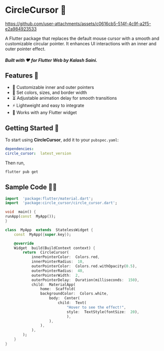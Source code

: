 # CircleCursor 🎯
https://github.com/user-attachments/assets/c0616cb5-514f-4c9f-a2f5-e2a984923533

A Flutter package that replaces the default mouse cursor with a smooth and customizable circular pointer. It enhances UI interactions with an inner and outer pointer effect.

##### Built with ❤️ for Flutter Web by Kalash Saini.




## Features 🚀
- 🌟 Customizable inner and outer pointers
- 🎨 Set colors, sizes, and border width
- ⏳ Adjustable animation delay for smooth transitions
- ⚡ Lightweight and easy to integrate
- 🔬 Works with any Flutter widget
  

## Getting Started 📌

  

To start using **CircleCursor**, add it to your `pubspec.yaml`:

  

```yaml
dependencies:
circle_cursor:  latest_version
```

Then run,
```bash
flutter pub get
```

  
  
## Sample Code 👨‍💻
```dart
import  'package:flutter/material.dart';
import  'package:circle_cursor/circle_cursor.dart';

void  main() {
runApp(const  MyApp());
}

class  MyApp  extends  StatelessWidget {
	const  MyApp({super.key});

	@override
	Widget  build(BuildContext context) {
		return  CircleCursor(
			innerPointerColor:  Colors.red,
			innerPointerRadius:  10,
			outerPointerColor:  Colors.red.withOpacity(0.5),
			outerPointerRadius:  40,
			outerPointerWidth:  2,
			outerPointerDelay:  Duration(milliseconds:  150),
			child:  MaterialApp(
				home:  Scaffold(
				backgroundColor:  Colors.white,
					body:  Center(
						child:  Text(
							"Hover to see the effect!",
							style:  TextStyle(fontSize:  20),
							),
					),
				),
			),
		);
	}
}
```
